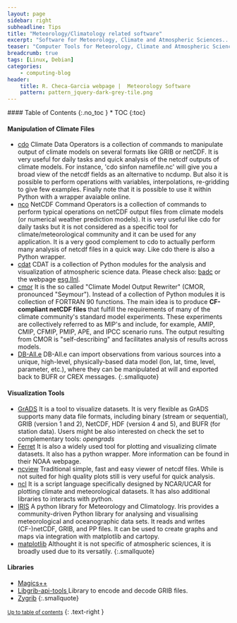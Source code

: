 ```yaml
---
layout: page
sidebar: right
subheadline: Tips
title: "Meteorology/Climatology related software"
excerpt: "Software for Meteorology, Climate and Atmospheric Sciences..."
teaser: "Computer Tools for Meteorology, Climate and Atmospheric Sciences..."
breadcrumb: true
tags: [Linux, Debian]
categories:
    - computing-blog
header:
    title: R. Checa-Garcia webpage |  Meteorology Software
    pattern: pattern_jquery-dark-grey-tile.png
---
```




<section id="table-of-contents" class="toc">
<div class="panel radius" markdown="1">
#### Table of Contents
{:.no_toc }
*  TOC
{:toc}
</div>
</section><!-- /#table-of-contents -->


#### Manipulation of Climate Files

- [cdo](https://code.zmaw.de/projects/cdo) Climate Data Operators is a collection of commands to manipulate output of climate models on several formats like GRIB or netCDF. It is very useful for daily tasks and quick analysis of the netcdf outputs of climate models. For instance, 'cdo sinfon namefile.nc' will give you a broad view of the netcdf fields as an alternative to ncdump. But also it is possible to perform operations with variables, interpolations, re-gridding to give few examples. Finally note that it is possible to use it within Python with a wrapper avaiable online.
- [nco](http://nco.sourceforge.net/) NetCDF Command Operators is a collection of commands to perform typical operations on netCDF output files from climate models (or numerical weather prediction models). It is very useful like cdo for daily tasks but it is not considered as a specific tool for climate/meteorological community and it can be used for any application. It is a very good complement to cdo to actually perform many analysis of netcdf files in a quick way. Like cdo there is also a Python wrapper.
- [cdat](http://sourceforge.net/projects/cdat/) CDAT is a collection of Python modules for the analysis and visualization of atmospheric science data. Please check also: [badc](https://badc.nerc.ac.uk/help/software/cdat/) or the webpage [esg.llnl]( http://esg.llnl.gov/cdat).
- [cmor](http://www-pcmdi.llnl.gov/software-portal/cmor/documentation) It is the so called "Climate Model Output Rewriter" (CMOR, pronounced "Seymour"). Instead of a collection of Python modules it is collection of FORTRAN 90 functions. The main idea is to produce **CF-compliant netCDF files** that fulfill the requirements of many of the climate community's standard model experiments. These experiments are collectively referred to as MIP's and include, for example, AMIP, CMIP, CFMIP, PMIP, APE, and IPCC scenario runs. The output resulting from CMOR is "self-describing" and facilitates analysis of results across models. 
- [DB-All.e](http://www.arpa.emr.it/dettaglio_documento.asp?id=514&idlivello=64) DB-All.e can import observations from various sources into a unique, high-level, physically-based data model (lon, lat, time, level, parameter, etc.), where they can be manipulated at will and exported back to BUFR or CREX messages.
{:.smallquote}

#### Visualization Tools

- [GrADS](http://cola.gmu.edu/grads/) It is a tool to visualize datasets. It is very flexible as GrADS supports many data file formats, including binary (stream or sequential), GRIB (version 1 and 2), NetCDF, HDF (version 4 and 5), and BUFR (for station data). Users might be also interested on check the set to complementary tools: *opengrads*
- [Ferret](http://www.ferret.noaa.gov/Ferret/) It is also a widely used tool for plotting and visualizing climate datasets. It also has a python wrapper. More information can be found in their NOAA webpage. 
- [ncview](http://meteora.ucsd.edu/~pierce/ncview_home_page.html) Traditional simple, fast and easy viewer of netcdf files. While is not suited for high quality plots still is very useful for quick analysis.
- [ncl](http://www.ncl.ucar.edu/overview.shtml) It is a script language specifically designed by NCAR/UCAR for plotting climate and meteorological datasets. It has also additional libraries to interacts with python. 
- [IRIS](http://scitools.org.uk/iris/) A python library for Meteorology and Climatology. Iris provides a community-driven Python library for analysing and visualising meteorological and oceanographic data sets. It reads and writes (CF-)netCDF, GRIB, and PP files. It can be used to create graphs and maps via integration with matplotlib and cartopy.
- [matplotlib](http://matplotlib.org) Althought it is not specific of atmospheric sciences, it is broadly used due to its versatily.
{:.smallquote}

#### Libraries

- [Magics++](https://software.ecmwf.int/wiki/display/MAGP/Magics)
- [Libgrib-api-tools ](https://software.ecmwf.int/wiki/display/GRIB/Home) Library to encode and decode GRIB files.
- [Zygrib](http://www.zygrib.org/)
{:.smallquote}

<small markdown="1">[Up to table of contents](#toc)</small>
{: .text-right }


